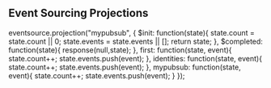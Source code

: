 Event Sourcing Projections
----

eventsource.projection("mypubsub", {
			$init: function(state){
				state.count = state.count || 0;
				state.events = state.events || [];
				return state;
			},
			$completed: function(state){
                                response(null,state);
			},
			first: function(state, event){
				state.count++;
				state.events.push(event);
			},
			identities: function(state, event){
				state.count++;
				state.events.push(event);
			},
			mypubsub: function(state, event){
				state.count++;
				state.events.push(event);
			}
		});